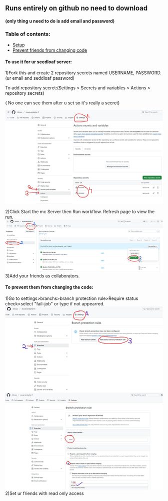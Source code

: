 ## Runs entirely on github no need to download 
#### (only thing u need to do is add email and password)
### Table of contents:
- [Setup](https://github.com/dibope/mcserverstarter-3/blob/main/README.md#to-use-it-for-ur-seedloaf-server)
- [Prevent friends from changing code](https://github.com/dibope/mcserverstarter-3/blob/main/README.md#to-prevent-them-from-changing-the-code)

#### To use it for ur seedloaf server:

1)Fork this and create 2 repository secrets named USERNAME, PASSWORD.(ur email and seddloaf password)

  To add repository secret:(Settings > Secrets and variables > Actions > repository secrets)

( No one can see them after u set so it's really a secret)

![repo_secrets1](https://github.com/dibope/mcserverstarter-3/blob/main/.github/workflows/Images/repo_secrets1.jpg)

2)Click Start the mc Server then Run workflow. Refresh page to view the run.
![start_mc](https://github.com/dibope/mcserverstarter-3/blob/main/.github/workflows/Images/startmc.jpg)
3)Add your friends as collaborators.


#### To prevent them from changing the code:

1)Go to settings>branchs>branch protection rule>Require status check>select "fail-job" or type if not appearred.
![fail_job1](https://github.com/dibope/mcserverstarter-3/blob/main/.github/workflows/Images/fail_job1.jpg)
![fail_job2](https://github.com/dibope/mcserverstarter-3/blob/main/.github/workflows/Images/fail_job2.jpg)
2)Set ur friends with read only access

